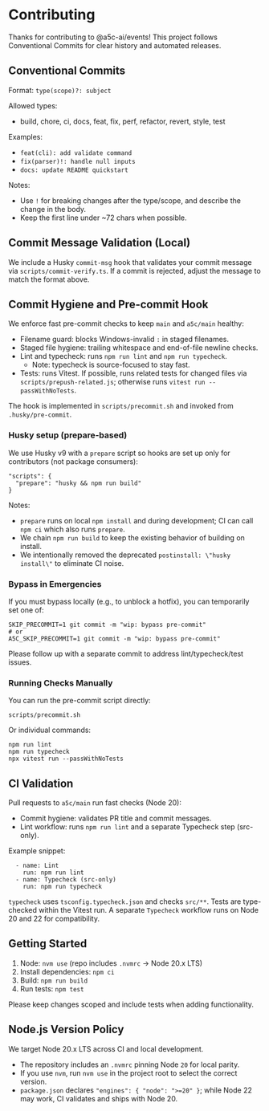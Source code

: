 # Contributing

Thanks for contributing to @a5c-ai/events! This project follows Conventional Commits for clear history and automated releases.

## Conventional Commits

Format: `type(scope)?: subject`

Allowed types:

- build, chore, ci, docs, feat, fix, perf, refactor, revert, style, test

Examples:

- `feat(cli): add validate command`
- `fix(parser)!: handle null inputs`
- `docs: update README quickstart`

Notes:

- Use `!` for breaking changes after the type/scope, and describe the change in the body.
- Keep the first line under ~72 chars when possible.

## Commit Message Validation (Local)

We include a Husky `commit-msg` hook that validates your commit message via `scripts/commit-verify.ts`. If a commit is rejected, adjust the message to match the format above.

## Commit Hygiene and Pre-commit Hook

We enforce fast pre-commit checks to keep `main` and `a5c/main` healthy:

- Filename guard: blocks Windows-invalid `:` in staged filenames.
- Staged file hygiene: trailing whitespace and end-of-file newline checks.
- Lint and typecheck: runs `npm run lint` and `npm run typecheck`.
  - Note: typecheck is source-focused to stay fast.
- Tests: runs Vitest. If possible, runs related tests for changed files via `scripts/prepush-related.js`; otherwise runs `vitest run --passWithNoTests`.

The hook is implemented in `scripts/precommit.sh` and invoked from `.husky/pre-commit`.

### Husky setup (prepare-based)

We use Husky v9 with a `prepare` script so hooks are set up only for contributors (not package consumers):

```
"scripts": {
  "prepare": "husky && npm run build"
}
```

Notes:

- `prepare` runs on local `npm install` and during development; CI can call `npm ci` which also runs `prepare`.
- We chain `npm run build` to keep the existing behavior of building on install.
- We intentionally removed the deprecated `postinstall: \"husky install\"` to eliminate CI noise.

### Bypass in Emergencies

If you must bypass locally (e.g., to unblock a hotfix), you can temporarily set one of:

```
SKIP_PRECOMMIT=1 git commit -m "wip: bypass pre-commit"
# or
A5C_SKIP_PRECOMMIT=1 git commit -m "wip: bypass pre-commit"
```

Please follow up with a separate commit to address lint/typecheck/test issues.

### Running Checks Manually

You can run the pre-commit script directly:

```
scripts/precommit.sh
```

Or individual commands:

```
npm run lint
npm run typecheck
npx vitest run --passWithNoTests
```

## CI Validation

Pull requests to `a5c/main` run fast checks (Node 20):

- Commit hygiene: validates PR title and commit messages.
- Lint workflow: runs `npm run lint` and a separate Typecheck step (src-only).

Example snippet:

```
  - name: Lint
    run: npm run lint
  - name: Typecheck (src-only)
    run: npm run typecheck
```

`typecheck` uses `tsconfig.typecheck.json` and checks `src/**`. Tests are type-checked within the Vitest run. A separate `Typecheck` workflow runs on Node 20 and 22 for compatibility.

## Getting Started

1. Node: `nvm use` (repo includes `.nvmrc` → Node 20.x LTS)
2. Install dependencies: `npm ci`
3. Build: `npm run build`
4. Run tests: `npm test`

Please keep changes scoped and include tests when adding functionality.

## Node.js Version Policy

We target Node 20.x LTS across CI and local development.

- The repository includes an `.nvmrc` pinning Node `20` for local parity.
- If you use `nvm`, run `nvm use` in the project root to select the correct version.
- `package.json` declares `"engines": { "node": ">=20" }`; while Node 22 may work, CI validates and ships with Node 20.
